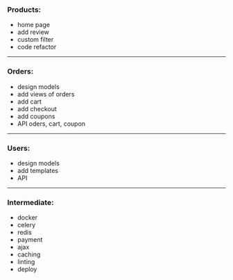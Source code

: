 ### Products:
- home page
- add review
- custom filter
- code refactor

---

### Orders:
- design models
- add views of orders
- add cart
- add checkout
- add coupons
- API oders, cart, coupon

---

### Users:
- design models
- add templates
- API

---

### Intermediate:
- docker
- celery
- redis
- payment
- ajax
- caching
- linting
- deploy

